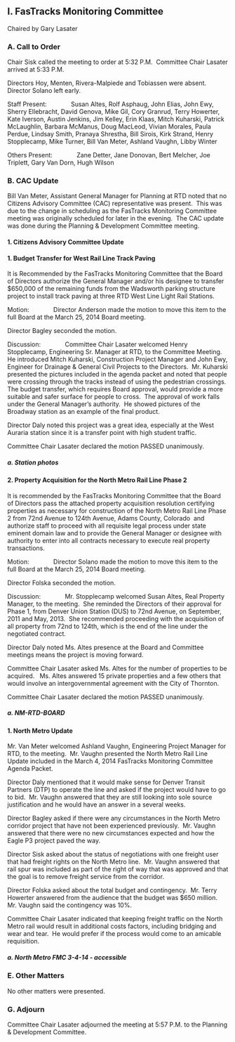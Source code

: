 ## I. FasTracks Monitoring Committee

Chaired by Gary Lasater

### A. Call to Order

Chair Sisk called the meeting to order at 5:32 P.M.  Committee Chair Lasater arrived at 5:33 P.M.

Directors Hoy, Menten, Rivera-Malpiede and Tobiassen were absent.  Director Solano left early.

Staff Present:              Susan Altes, Rolf Asphaug, John Elias, John Ewy,  Sherry Ellebracht, David Genova, Mike Gil, Cory Granrud, Terry Howerter, Kate Iverson, Austin Jenkins, Jim Kelley, Erin Klaas, Mitch Kuharski, Patrick McLaughlin, Barbara McManus, Doug MacLeod, Vivian Morales, Paula Perdue, Lindsay Smith, Pranaya Shrestha, Bill Sirois, Kirk Strand, Henry Stopplecamp, Mike Turner, Bill Van Meter, Ashland Vaughn, Libby Winter

Others Present:              Zane Detter, Jane Donovan, Bert Melcher, Joe Triplett, Gary Van Dorn, Hugh Wilson

### B. CAC Update

Bill Van Meter, Assistant General Manager for Planning at RTD noted that no Citizens Advisory Committee (CAC) representative was present.  This was due to the change in scheduling as the FasTracks Monitoring Committee meeting was originally scheduled for later in the evening.  The CAC update was done during the Planning & Development Committee meeting.

#### 1. Citizens Advisory Committee Update

#### 1. Budget Transfer for West Rail Line Track Paving

It is Recommended by the FasTracks Monitoring Committee that the Board of Directors authorize the General Manager and/or his designee to transfer $650,000 of the remaining funds from the Wadsworth parking structure project to install track paving at three RTD West Line Light Rail Stations.

Motion:              Director Anderson made the motion to move this item to the full Board at the March 25, 2014 Board meeting.

Director Bagley seconded the motion.

Discussion:              Committee Chair Lasater welcomed Henry Stopplecamp, Engineering Sr. Manager at RTD, to the Committee Meeting.  He introduced Mitch Kuharski, Construction Project Manager and John Ewy, Engineer for Drainage & General Civil Projects to the Directors.  Mr. Kuharski presented the pictures included in the agenda packet and noted that people were crossing through the tracks instead of using the pedestrian crossings.  The budget transfer, which requires Board approval, would provide a more suitable and safer surface for people to cross.  The approval of work falls under the General Manager’s authority.  He showed pictures of the Broadway station as an example of the final product.

Director Daly noted this project was a great idea, especially at the West Auraria station since it is a transfer point with high student traffic.

Committee Chair Lasater declared the motion PASSED unanimously.

##### a. Station photos

#### 2. Property Acquisition for the North Metro Rail Line Phase 2

It is recommended by the FasTracks Monitoring Committee that the Board of Directors pass the attached property acquisition resolution certifying properties as necessary for construction of the North Metro Rail Line Phase 2 from 72nd  Avenue to 124th Avenue, Adams County, Colorado  and authorize staff to proceed with all requisite legal process under state eminent domain law and to provide the General Manager or designee with authority to enter into all contracts necessary to execute real property transactions.

Motion:              Director Solano made the motion to move this item to the full Board at the March 25, 2014 Board meeting.

Director Folska seconded the motion.

Discussion:              Mr. Stopplecamp welcomed Susan Altes, Real Property Manager, to the meeting.  She reminded the Directors of their approval for Phase 1, from Denver Union Station (DUS) to 72nd Avenue, on September, 2011 and May, 2013.  She recommended proceeding with the acquisition of all property from 72nd to 124th, which is the end of the line under the negotiated contract.

Director Daly noted Ms. Altes presence at the Board and Committee meetings means the project is moving forward.

Committee Chair Lasater asked Ms. Altes for the number of properties to be acquired.   Ms. Altes answered 15 private properties and a few others that would involve an intergovernmental agreement with the City of Thornton.

Committee Chair Lasater declared the motion PASSED unanimously.

##### a. NM-RTD-BOARD

#### 1. North Metro Update

Mr. Van Meter welcomed Ashland Vaughn, Engineering Project Manager for RTD, to the meeting.  Mr. Vaughn presented the North Metro Rail Line Update included in the March 4, 2014 FasTracks Monitoring Committee Agenda Packet.

Director Daly mentioned that it would make sense for Denver Transit Partners (DTP) to operate the line and asked if the project would have to go to bid.  Mr. Vaughn answered that they are still looking into sole source justification and he would have an answer in a several weeks.

Director Bagley asked if there were any circumstances in the North Metro corridor project that have not been experienced previously.  Mr. Vaughn answered that there were no new circumstances expected and how the Eagle P3 project paved the way.

Director Sisk asked about the status of negotiations with one freight user that had freight rights on the North Metro line.  Mr. Vaughn answered that rail spur was included as part of the right of way that was approved and that the goal is to remove freight service from the corridor.

Director Folska asked about the total budget and contingency.  Mr. Terry Howerter answered from the audience that the budget was $650 million.  Mr. Vaughn said the contingency was 10%.

Committee Chair Lasater indicated that keeping freight traffic on the North Metro rail would result in additional costs factors, including bridging and wear and tear.  He would prefer if the process would come to an amicable requisition.

##### a. North Metro FMC 3-4-14 - accessible

### E. Other Matters

No other matters were presented.

### G. Adjourn

Committee Chair Lasater adjourned the meeting at 5:57 P.M. to the Planning & Development Committee.
